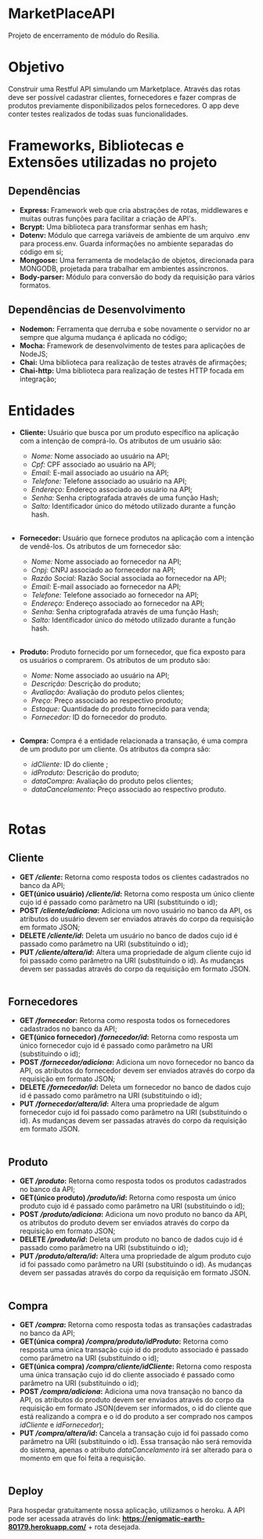 # MarketPlaceAPI
Projeto de encerramento de módulo do Resilia.

# Objetivo

Construir uma Restful API simulando um Marketplace. Através das rotas deve ser possível cadastrar clientes, fornecedores e fazer compras de produtos previamente disponibilizados pelos fornecedores. O app deve conter testes realizados de todas suas funcionalidades.

# Frameworks, Bibliotecas e Extensões utilizadas no projeto

## Dependências

- **Express:** Framework web que cria abstrações de rotas, middlewares e muitas outras funções para facilitar a criação de API's.<br>
- **Bcrypt:** Uma biblioteca para transformar senhas em hash;<br>
- **Dotenv:** Módulo que carrega variáveis de ambiente de um arquivo .env para process.env. Guarda informações no ambiente separadas do código em si;<br>
- **Mongoose:** Uma ferramenta de modelação de objetos, direcionada para MONGODB, projetada para trabalhar em ambientes assíncronos.<br>
- **Body-parser:** Módulo para conversão do body da requisição para vários formatos.<br>

## Dependências de Desenvolvimento

- **Nodemon:** Ferramenta que derruba e sobe novamente o servidor no ar sempre que alguma mudança é aplicada no código;<br>
- **Mocha:** Framework de desenvolvimento de testes para aplicações de NodeJS;<br>
- **Chai:** Uma biblioteca para realização de testes através de afirmações;<br>
- **Chai-http:** Uma biblioteca para realização de testes HTTP focada em integração;<br>

# Entidades

- **Cliente:** Usuário que busca por um produto específico na aplicação com a intenção de comprá-lo. Os atributos de um usuário são:<br>
  - *Nome:* Nome associado ao usuário na API;<br>
  - *Cpf:* CPF associado ao usuário na API;<br>
  - *Email:* E-mail associado ao usuário na API;<br>
  - *Telefone:* Telefone associado ao usuário na API;<br>
  - *Endereço:* Endereço associado ao usuário na API;<br>
  - *Senha:* Senha criptografada através de uma função Hash;<br>
  - *Salto:* Identificador único do método utilizado durante a função hash.<br><br>

- **Fornecedor:** Usuário que fornece produtos na aplicação com a intenção de vendê-los. Os atributos de um fornecedor são:<br>
  - *Nome:* Nome associado ao fornecedor na API;<br>
  - *Cnpj:* CNPJ associado ao fornecedor na API;<br>
  - *Razão Social:* Razão Social associada ao fornecedor na API;<br>
  - *Email:* E-mail associado ao fornecedor na API;<br>
  - *Telefone:* Telefone associado ao fornecedor na API;<br>
  - *Endereço:* Endereço associado ao fornecedor na API;<br>
  - *Senha:* Senha criptografada através de uma função Hash;<br>
  - *Salto:* Identificador único do método utilizado durante a função hash.<br><br>

- **Produto:** Produto fornecido por um fornecedor, que fica exposto para os usuários o comprarem. Os atributos de um produto são:<br>
  - *Nome:* Nome associado ao usuário na API;<br>
  - *Descrição:* Descrição do produto;<br>
  - *Avaliação:* Avaliação do produto pelos clientes;<br>
  - *Preço:* Preço associado ao respectivo produto;<br>
  - *Estoque:* Quantidade do produto fornecido para venda;<br>
  - *Fornecedor:* ID do fornecedor do produto.<br><br>

- **Compra:** Compra é a entidade relacionada a transação, é uma compra de um produto por um cliente. Os atributos da compra são:<br>
  - *idCliente:* ID do cliente ;<br>
  - *idProduto:* Descrição do produto;<br>
  - *dataCompra:* Avaliação do produto pelos clientes;<br>
  - *dataCancelamento:* Preço associado ao respectivo produto.<br><br>


# Rotas

## Cliente

- **GET */cliente*:** Retorna como resposta todos os clientes cadastrados no banco da API;<br>
- **GET(único usuário) */cliente/id*:** Retorna como resposta um único cliente cujo id é passado como parâmetro na URI (substituindo o id);<br>
- **POST */cliente/adiciona*:** Adiciona um novo usuário no banco da API, os atributos do usuário devem ser enviados através do corpo da requisição em formato JSON;<br>
- **DELETE */cliente/id*:** Deleta um usuário no banco de dados cujo id é passado como parâmetro na URI (substituindo o id);<br>
- **PUT */cliente/altera/id*:** Altera uma propriedade de algum cliente cujo id foi passado como parâmetro na URI (substituindo o id). As mudanças devem ser passadas através do corpo da requisição em formato JSON.<br><br>

## Fornecedores

- **GET */fornecedor*:** Retorna como resposta todos os fornecedores cadastrados no banco da API;<br>
- **GET(único fornecedor) */fornecedor/id*:** Retorna como resposta um único fornecedor cujo id é passado como parâmetro na URI (substituindo o id);<br>
- **POST */fornecedor/adiciona*:** Adiciona um novo fornecedor no banco da API, os atributos do fornecedor devem ser enviados através do corpo da requisição em formato JSON;<br>
- **DELETE */fornecedor/id*:** Deleta um fornecedor no banco de dados cujo id é passado como parâmetro na URI (substituindo o id);<br>
- **PUT */fornecedor/altera/id*:** Altera uma propriedade de algum fornecedor cujo id foi passado como parâmetro na URI (substituindo o id). As mudanças devem ser passadas através do corpo da requisição em formato JSON.<br><br>

## Produto

- **GET */produto*:** Retorna como resposta todos os produtos cadastrados no banco da API;<br>
- **GET(único produto) */produto/id*:** Retorna como resposta um único produto cujo id é passado como parâmetro na URI (substituindo o id);<br>
- **POST */produto/adiciona*:** Adiciona um novo produto no banco da API, os atributos do produto devem ser enviados através do corpo da requisição em formato JSON;<br>
- **DELETE */produto/id*:** Deleta um produto no banco de dados cujo id é passado como parâmetro na URI (substituindo o id);<br>
- **PUT */produto/altera/id*:** Altera uma propriedade de algum produto cujo id foi passado como parâmetro na URI (substituindo o id). As mudanças devem ser passadas através do corpo da requisição em formato JSON.<br><br>

## Compra

- **GET */compra*:** Retorna como resposta todas as transações cadastradas no banco da API;<br>
- **GET(única compra) */compra/produto/idProduto*:** Retorna como resposta uma única transação cujo id do produto associado é passado como parâmetro na URI (substituindo o id);<br>
- **GET(única compra) */compra/cliente/idCliente*:** Retorna como resposta uma única transação cujo id do cliente associado é passado como parâmetro na URI (substituindo o id);<br>
- **POST */compra/adiciona*:** Adiciona uma nova transação no banco da API, os atributos do produto devem ser enviados através do corpo da requisição em formato JSON(devem ser informados, o id do cliente que está realizando a compra e o id do produto a ser comprado nos campos *idCliente* e *idFornecedor*);<br>
- **PUT */compra/altera/id*:** Cancela a transação cujo id foi passado como parâmetro na URI (substituindo o id). Essa transação não será removida do sistema, apenas o atributo *dataCancelamento* irá ser alterado para o momento em que foi feita a requisição.<br><br>

## Deploy

Para hospedar gratuitamente nossa aplicação, utilizamos o heroku. A API pode ser acessada através do link: **https://enigmatic-earth-80179.herokuapp.com/** + rota desejada.